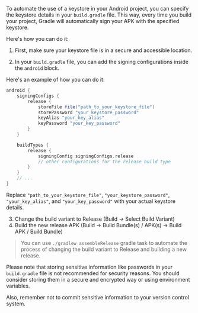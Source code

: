 To automate the use of a keystore in your Android project, you can specify the keystore details in your `build.gradle` file. This way, every time you build your project, Gradle will automatically sign your APK with the specified keystore.

Here's how you can do it:

1. First, make sure your keystore file is in a secure and accessible location.

2. In your `build.gradle` file, you can add the signing configurations inside the `android` block.

Here's an example of how you can do it:

```groovy
android {
    signingConfigs {
        release {
            storeFile file("path_to_your_keystore_file")
            storePassword "your_keystore_password"
            keyAlias "your_key_alias"
            keyPassword "your_key_password"
        }
    }

    buildTypes {
        release {
            signingConfig signingConfigs.release
            // other configurations for the release build type
        }
    }
    // ...
}
```

Replace `"path_to_your_keystore_file"`, `"your_keystore_password"`, `"your_key_alias"`, and `"your_key_password"` with your actual keystore details.

3. Change the build variant to Release (Build -> Select Build Variant)
4. Build the new release APK (Build -> Build Bundle(s) / APK(s) -> Build APK / Build Bundle)

> You can use `./gradlew assembleRelease` gradle task to automate the process of changing the build variant to Release and building a new release.

Please note that storing sensitive information like passwords in your `build.gradle` file is not recommended for security reasons. You should consider storing them in a secure and encrypted way or using environment variables.

Also, remember not to commit sensitive information to your version control system.
